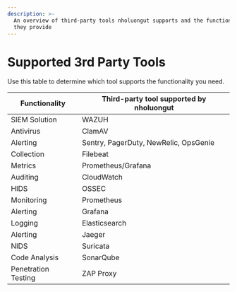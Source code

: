 ```yaml
---
description: >-
  An overview of third-party tools nholuongut supports and the functionalities
  they provide
---
```


# Supported 3rd Party Tools

Use this table to determine which tool supports the functionality you need. &#x20;

| Functionality       | Third-party tool supported by nholuongut |
| ------------------- | ---------------------------------------- |
| SIEM Solution       | WAZUH                                    |
| Antivirus           | ClamAV                                   |
| Alerting            | Sentry, PagerDuty, NewRelic, OpsGenie    |
| Collection          | Filebeat                                 |
| Metrics             | Prometheus/Grafana                       |
| Auditing            | CloudWatch                               |
| HIDS                | OSSEC                                    |
| Monitoring          | Prometheus                               |
| Alerting            | Grafana                                  |
| Logging             | Elasticsearch                            |
| Alerting            | Jaeger                                   |
| NIDS                | Suricata                                 |
| Code Analysis       | SonarQube                                |
| Penetration Testing | ZAP Proxy                                |

